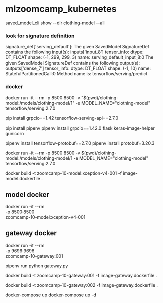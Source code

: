 # mlzoomcamp_kubernetes

saved_model_cli show --dir clothing-model --all

### look for signature definition
signature_def['serving_default']:
  The given SavedModel SignatureDef contains the following input(s):
    inputs['input_8'] tensor_info:
        dtype: DT_FLOAT
        shape: (-1, 299, 299, 3)
        name: serving_default_input_8:0
  The given SavedModel SignatureDef contains the following output(s):
    outputs['dense_7'] tensor_info:
        dtype: DT_FLOAT
        shape: (-1, 10)
        name: StatefulPartitionedCall:0
  Method name is: tensorflow/serving/predict

  ### docker
  docker run -it --rm -p 8500:8500 -v "$(pwd)/clothing-model:/models/clothing-model/1" -e MODEL_NAME="clothing-model" tensorflow/serving:2.7.0


pip install grpcio==1.42 tensorflow-serving-api==2.7.0

pip install pipenv
pipenv install grpcio==1.42.0 flask keras-image-helper gunicorn

pipenv install tensorflow-protobuf==2.7.0
pipenv install protobuf=3.20.3


docker run -it --rm -p 8500:8500 -v $(pwd)/clothing-model:/models/clothing-model/1 -e MODEL_NAME="clothing-model" tensorflow/serving:2.7.0

docker build -t zoomcamp-10-model:xception-v4-001 -f image-model.dockerfile .

## model docker
docker run -it --rm \
  -p 8500:8500 \
  zoomcamp-10-model:xception-v4-001

## gateway docker
docker run -it --rm \
  -p 9696:9696 \
  zoomcamp-10-gateway:001

pipenv run python gateway.py

docker build -t zoomcamp-10-gateway:001 -f image-gateway.dockerfile .

docker build -t zoomcamp-10-gateway:002 -f image-gateway.dockerfile .

docker-compose up
docker-compose up -d